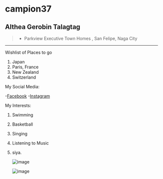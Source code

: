 # campion37
## Althea Gerobin Talagtag
>- Parkview Executive Town Homes , San Felipe, Naga City
---
Wishlist of Places to go
1. Japan
2. Paris, France
3. New Zealand
4. Switzerland

My Social Media:

-[Facebook](https://www.facebook.com/itztheaaa/)
-[Instagram](https://www.instagram.com/itztheaaa_/)

My Interests:
1. Swimming
2. Basketball
3. Singing
4. Listening to Music
5. siya.

   

   ![image](https://chat.google.com/u/0/api/get_attachment_url?url_type=FIFE_URL&content_type=image%2Fjpeg&attachment_token=AOo0EEUmdcTqiF4MBcFf%2FDbv1IXLgeP81yW3cUM1AJbGEIcyue6iytLTldIVcNhy5RJqkuQ8mkfPHhKukd252MF1uCrMoM4Tb5BTuFtijI9pHn%2FatKpfx9cHE%2FF1%2Fc%2BInvhd%2FnCzUFwMDzQY1P7kyGF5DuV6ghJq29uBcT4UCwMDlM0jTUCLDosykYdL%2FJVKkyDA6jpWJTxkuS7maoKCvX3Vyasexeb0mIdOca36PUPUSf4ye3YQNEsJeJWDnnjv%2FiTBZ44ObMvrxk87wWWe3jzw0JqxO3uJ7S3ep3cz7l7yqY%2B%2BQgOC5r7ZW9xe%2FTozls2PYBlJgkSdwR05Oi5WTpr0HxXzIUDH%2FQiuKDdCWSqxLBz1EUf8Fes5lcr%2B4ojrz1C4J%2FCX2vD3rrPFaB%2B%2B4WMduK2DFDjE30G%2B9Xsk7rE7wsrETTpD07uu5dhl%2B4ll9zgawr0mqcIePzcT83Uez0tFmdDBMn4xHQ1%2BdZy5%2BErfcMLqkReEGrrA79tx7WoAUutG8EVtZNhMybxEYnX6cTzIwo6oONqdXx5rKQebLVcijp9aIWoOJoURzlxX8bleHMSpjRN8a8Y1YXed4591roi3WM%2FgWIqLJqSI%2Bcn2dsYfzQ%3D%3D&sz=w512)

   ![image](https://chat.google.com/u/0/api/get_attachment_url?url_type=FIFE_URL&content_type=image%2Fjpeg&attachment_token=AOo0EEUO8aunnCa796Vltp%2FlmRkkD0sc6CbYxEbtXIk2ooGcAi0oaqKUbYpiqCdWBtBiTA%2B780U%2BGK3PrJFmEbDjpZEv9xgazK%2Fq1tYRqaIpJqCnsqmzaYAPnDJsRal7M%2B6gNaRXaqo%2BLAbGeQDZFMOqE2FLRT8c3Iul%2F7L03emd8mh8vaTg1hn0nL2wUhXdkRDtWBlOHDRp50ZQC4Ic1ndh7oHO9ZRFXUkjsfRy1s3Zg9DwISL1AYgDevfw2GdVsAKIcyLpuniEs4cZVM3DM8s4zxItgEUM1gVPVaWCoBqtnS09xs%2BPh7xiy4Ed%2FSA8JD3CykChl6GYOgcUKtITUMXW1FyqRzOZ3tnW0PTapLvtseZ2nlJW6wObqgatxSkEizx9HwFICZpoCPwbmlBH29ZiRcqup0z2L1eXUErTEQJvC%2BUmbqc2gXND%2FXoNd9hpOLUtaIE7CKdHH%2BNCJI2mKKOzs7a3YSODWfP6uZVDoIsPasNrFljVDlDqcjsQ%2B%2Bs5ctTnsb2qALBuyDxGKjj1kw0goyuQ6zhHww9IR7Q1ZKL82qkRGQaIJXDw4mQ0cSmkxS2ssjrrJ0DsMAoIKBv8HdY5XwWm6fK7uzObCsw7m1Dv8w%3D%3D&sz=w512)

